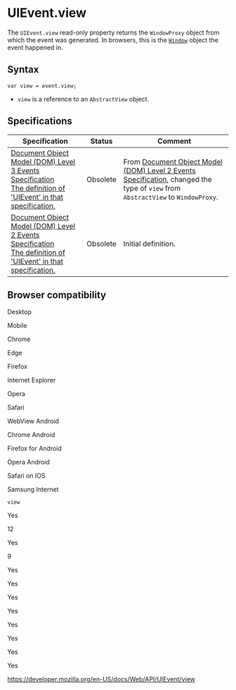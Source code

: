 UIEvent.view
============

The `UIEvent.view` read-only property returns the <span class="page-not-created">`WindowProxy`</span> object from which the event was generated. In browsers, this is the [`Window`](../window) object the event happened in.

Syntax
------

    var view = event.view;

-   `view` is a reference to an `AbstractView` object.

Specifications
--------------

<table><thead><tr class="header"><th>Specification</th><th>Status</th><th>Comment</th></tr></thead><tbody><tr class="odd"><td><a href="https://www.w3.org/TR/2014/WD-DOM-Level-3-Events-20140925/#interface-UIEvent">Document Object Model (DOM) Level 3 Events Specification<br />
<span class="small">The definition of 'UIEvent' in that specification.</span></a></td><td><span class="spec-obsolete">Obsolete</span></td><td>From <a href="https://www.w3.org/TR/DOM-Level-2-Events/events.html">Document Object Model (DOM) Level 2 Events Specification</a>, changed the type of <code>view</code> from <code>AbstractView</code> to <code>WindowProxy</code>.</td></tr><tr class="even"><td><a href="https://www.w3.org/TR/DOM-Level-2-Events/events.html#Events-UIEvent">Document Object Model (DOM) Level 2 Events Specification<br />
<span class="small">The definition of 'UIEvent' in that specification.</span></a></td><td><span class="spec-obsolete">Obsolete</span></td><td>Initial definition.</td></tr></tbody></table>

Browser compatibility
---------------------

Desktop

Mobile

Chrome

Edge

Firefox

Internet Explorer

Opera

Safari

WebView Android

Chrome Android

Firefox for Android

Opera Android

Safari on IOS

Samsung Internet

`view`

Yes

12

Yes

9

Yes

Yes

Yes

Yes

Yes

Yes

Yes

Yes

<a href="https://developer.mozilla.org/en-US/docs/Web/API/UIEvent/view" class="_attribution-link">https://developer.mozilla.org/en-US/docs/Web/API/UIEvent/view</a>
